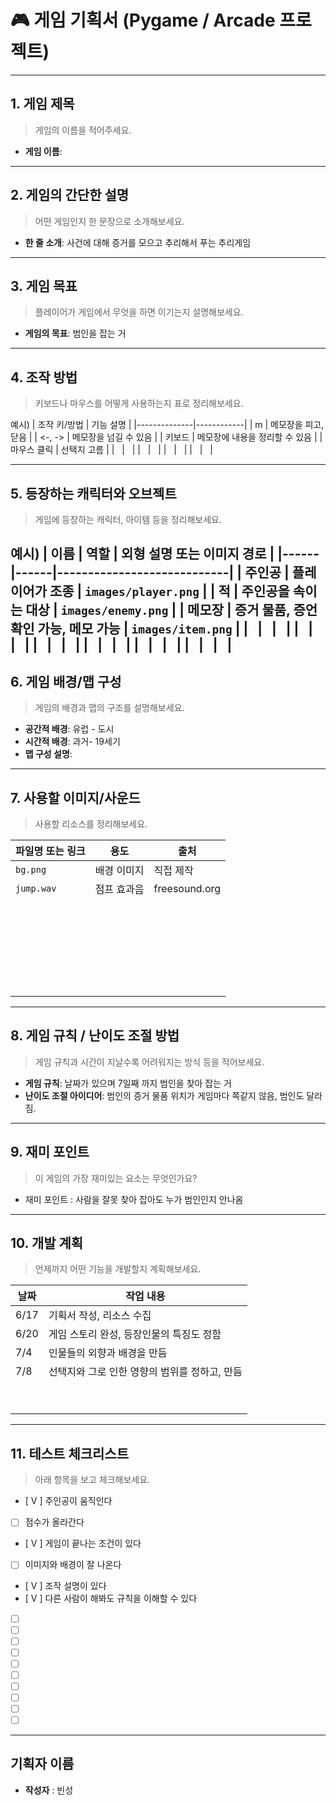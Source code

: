 # 🎮 게임 기획서 (Pygame / Arcade 프로젝트)

---

## 1. 게임 제목
> 게임의 이름을 적어주세요.

- **게임 이름**: 

---

## 2. 게임의 간단한 설명
> 어떤 게임인지 한 문장으로 소개해보세요.

- **한 줄 소개**: 사건에 대해 증거를 모으고 추리해서 푸는 추리게임

---

## 3. 게임 목표
> 플레이어가 게임에서 무엇을 하면 이기는지 설명해보세요.

- **게임의 목표**: 범인을 잡는 거

---

## 4. 조작 방법
> 키보드나 마우스를 어떻게 사용하는지 표로 정리해보세요.

예시)
| 조작 키/방법 | 기능 설명 |
|--------------|------------|
| m | 메모장을 피고, 닫음 |
| <-, -> | 메모장을 넘길 수 있음 |
| 키보드 | 메모장에 내용을 정리할 수 있음 |
| 마우스 클릭 | 선택지 고름 |
| &nbsp; | &nbsp; |
| &nbsp; | &nbsp; |
| &nbsp; | &nbsp; |
| &nbsp; | &nbsp; |


---

## 5. 등장하는 캐릭터와 오브젝트
> 게임에 등장하는 캐릭터, 아이템 등을 정리해보세요.

예시)
| 이름 | 역할 | 외형 설명 또는 이미지 경로 |
|------|------|----------------------------|
| 주인공 | 플레이어가 조종 | `images/player.png` |
| 적 | 주인공을 속이는 대상 | `images/enemy.png` |
| 메모장 | 증거 물품, 증언 확인 가능, 메모 가능 | `images/item.png` |
| &nbsp; | &nbsp; | &nbsp; |
| &nbsp; | &nbsp; | &nbsp; |
| &nbsp; | &nbsp; | &nbsp; |
| &nbsp; | &nbsp; | &nbsp; |
| &nbsp; | &nbsp; | &nbsp; |
| &nbsp; | &nbsp; | &nbsp; |
---

## 6. 게임 배경/맵 구성
> 게임의 배경과 맵의 구조를 설명해보세요.

- **공간적 배경**: 유럽 - 도시
- **시간적 배경**: 과거- 19세기
- **맵 구성 설명**:

---

## 7. 사용할 이미지/사운드
> 사용할 리소스를 정리해보세요.

| 파일명 또는 링크 | 용도 | 출처 |
|------------------|------|--------|
| `bg.png` | 배경 이미지 | 직접 제작 |
| `jump.wav` | 점프 효과음 | freesound.org |
| &nbsp; | &nbsp; | &nbsp; |
| &nbsp; | &nbsp; | &nbsp; |
| &nbsp; | &nbsp; | &nbsp; |
| &nbsp; | &nbsp; | &nbsp; |
| &nbsp; | &nbsp; | &nbsp; |
| &nbsp; | &nbsp; | &nbsp; |

---

## 8. 게임 규칙 / 난이도 조절 방법
> 게임 규칙과 시간이 지날수록 어려워지는 방식 등을 적어보세요.

- **게임 규칙**:  날짜가 있으며 7일째 까지 범인을 찾아 잡는 거
- **난이도 조절 아이디어**: 범인의 증거 물품 위치가 게임마다 쪽같지 않음, 범인도 달라짐.

---

## 9. 재미 포인트
> 이 게임의 가장 재미있는 요소는 무엇인가요?

- 재미 포인트 : 사람을 잘못 찾아 잡아도 누가 범인인지 안나옴
---

## 10. 개발 계획
> 언제까지 어떤 기능을 개발할지 계획해보세요.

| 날짜 | 작업 내용 |
|------|-----------|
| 6/17 | 기획서 작성, 리소스 수집 |
| 6/20 | 게임 스토리 완성, 등장인물의 특징도 정함 |
| 7/4 | 인물들의 외향과 배경을 만듬 |
| 7/8 | 선택지와 그로 인한 영향의 범위를 정하고, 만듬 | 
| &nbsp; | &nbsp; | 
| &nbsp; | &nbsp; | 

---

## 11. 테스트 체크리스트
> 아래 항목을 보고 체크해보세요.

- [ V ] 주인공이 움직인다  
- [ ] 점수가 올라간다  
- [ V ] 게임이 끝나는 조건이 있다  
- [ ] 이미지와 배경이 잘 나온다  
- [ V ] 조작 설명이 있다  
- [ V ] 다른 사람이 해봐도 규칙을 이해할 수 있다  
- [ ] &nbsp;
- [ ] &nbsp;
- [ ] &nbsp;
- [ ] &nbsp;
- [ ] &nbsp;
- [ ] &nbsp;
- [ ] &nbsp;
- [ ] &nbsp;
- [ ] &nbsp;
- [ ] &nbsp;

---

## 기획자 이름

- **작성자** : 빈성
